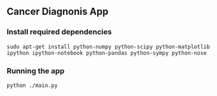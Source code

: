 ## Cancer Diagnonis App

### Install required dependencies
```
sudo apt-get install python-numpy python-scipy python-matplotlib ipython ipython-notebook python-pandas python-sympy python-nose
```

### Running the app
```
python ./main.py
```
